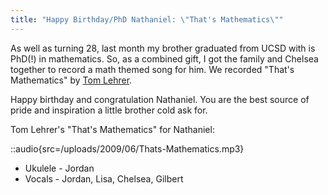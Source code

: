 ```yaml
---
title: "Happy Birthday/PhD Nathaniel: \"That's Mathematics\""
---
```


As well as turning 28, last month my brother graduated from UCSD with is PhD(!) in mathematics. So, as a combined gift, I got the family and Chelsea together to record a math themed song for him. We recorded "That's Mathematics" by [Tom Lehrer](http://en.wikipedia.org/wiki/Tom_Lehrer).

Happy birthday and congratulation Nathaniel. You are the best source of pride and inspiration a little brother cold ask for.

Tom Lehrer's "That's Mathematics" for Nathaniel:

::audio{src=/uploads/2009/06/Thats-Mathematics.mp3}

<ul>
	<li>Ukulele - Jordan</li>
	<li>Vocals - Jordan, Lisa, Chelsea, Gilbert</li>
</ul>
